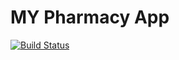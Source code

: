 # MY Pharmacy App

[![Build Status](https://travis-ci.org/mcaleb808/myPharmBackend.svg?branch=master)](https://travis-ci.org/mcaleb808/myPharmBackend)
